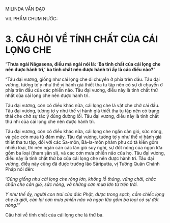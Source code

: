 MILINDA VẤN ĐẠO

VII. PHẨM CHUM NƯỚC:

# 3. CÂU HỎI VỀ TÍNH CHẤT CỦA CÁI LỌNG CHE

“**Thưa ngài Nāgasena, điều mà ngài nói là: ‘Ba tính chất của cái lọng che nên được hành trì,’ ba tính chất nên được hành trì ấy là các điều nào?**”

“Tâu đại vương, giống như cái lọng che di chuyển ở phía trên đầu. Tâu đại vương, tương tợ y như thế vị hành giả thiết tha tu tập nên có sự di chuyển ở phía trên đầu của các phiền não. Tâu đại vương, điều này là tính chất thứ nhất của cái lọng che nên được hành trì.

Tâu đại vương, còn có điều khác nữa, cái lọng che là vật che chở cái đầu. Tâu đại vương, tương tợ y như thế vị hành giả thiết tha tu tập nên có trạng thái che chở sự tác ý đúng đường lối. Tâu đại vương, điều này là tính chất thứ nhì của cái lọng che nên được hành trì.

Tâu đại vương, còn có điều khác nữa, cái lọng che ngăn cản gió, sức nóng, và các cơn mưa từ đám mây. Tâu đại vương, tương tợ y như thế vị hành giả thiết tha tu tập, đối với các Sa-môn, Bà-la-môn phàm phu có tà kiến gồm nhiều loại, thì nên ngăn cản các làn gió suy nghĩ, sự đốt nóng của ngọn lửa gồm ba loại (tham sân si), và các cơn mưa phiền não của họ. Tâu đại vương, điều này là tính chất thứ ba của cái lọng che nên được hành trì. Tâu đại vương, điều này cũng đã được trưởng lão Sāriputta, vị Tướng Quân Chánh Pháp nói đến:

‘_Cũng giống như cái lọng che rộng lớn, không lỗ thủng, vững chãi, chắc chắn che cản gió, sức nóng, và những cơn mưa lớn từ trên trời._

_Y như thế ấy, người con trai của đức Phật, được trong sạch, cầm chiếc lọng che là giới, cản lại cơn mưa phiền não và ngọn lửa gồm ba loại có sự đốt nóng_.’”

Câu hỏi về tính chất của cái lọng che là thứ ba.

